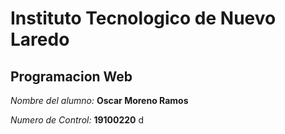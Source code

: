 # Instituto Tecnologico de Nuevo Laredo

## Programacion Web

 *Nombre del alumno:*  **Oscar Moreno Ramos**

*Numero de Control:* **19100220**
d


